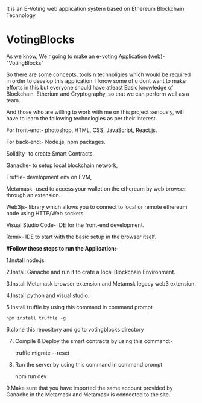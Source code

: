
It is an E-Voting web application system based on Ethereum Blockchain Technology

# VotingBlocks
As we know,
We r going to make an e-voting Application (web)- "VotingBlocks"

So there are some concepts, tools  n technoligies which would be required in order to develop this application.
I know some of u dont want to make efforts in this but everyone should have atleast
Basic knowledge of Blockchain, Etherium and Cryptography, so that we can perform well as a team.

And those who are willing to work with me on this project seriously, will have to learn the following technologies as per their interest.

For front-end:-
photoshop,
HTML, 
CSS,
JavaScript,
React.js.

For back-end:-
Node.js,
npm packages.

Solidity- to create Smart Contracts,

Ganache- to setup local blockchain network,

Truffle- development env on EVM,

Metamask- used to access your wallet on the ethereum by web browser through an extension.

Web3js- library which allows you to connect to local or remote ethereum node using HTTP/Web sockets.

Visual Studio Code- IDE for the front-end development. 

Remix- IDE to start with the basic setup in the browser itself. 



**#Follow these steps to run the Application:-**

1.Install node.js.

2.Install Ganache and run it to crate a local Blockchain Environment.

3.Install Metamask browser extension and Metamsk legacy web3 extension.

4.Install python and visual studio.

5.Install truffle by using this command in command prompt

    npm install truffle -g 

6.clone this repository and go to votingblocks directory


7. Compile & Deploy the smart contracts by using this command:-

    truffle migrate --reset

8. Run the server by using this command in command prompt

    npm run dev

9.Make sure that you have imported the same account provided by Ganache in the Metamask 
  and Metamask is connected to the site.



